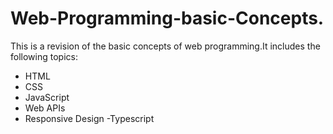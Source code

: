 # Web-Programming-basic-Concepts.
This is a revision of the basic concepts of web programming.It includes the following topics:
- HTML
- CSS
- JavaScript
- Web APIs
- Responsive Design
-Typescript
